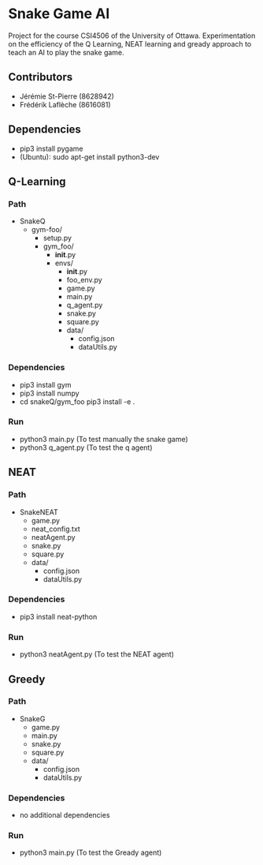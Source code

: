 # Snake Game AI
Project for the course CSI4506 of the University of Ottawa. Experimentation on the efficiency of the Q Learning, NEAT learning and gready approach to teach an AI to play the snake game.

## Contributors
* Jérémie St-Pierre (8628942)
* Frédérik Laflèche (8616081)

## Dependencies
* pip3 install pygame
* (Ubuntu): sudo apt-get install python3-dev

## Q-Learning

### Path
* SnakeQ
  * gym-foo/
    * setup.py
    * gym_foo/
      * __init__.py
      * envs/
        * __init__.py
        * foo_env.py
        * game.py
        * main.py
        * q_agent.py
        * snake.py
        * square.py
        * data/
          * config.json
          * dataUtils.py

### Dependencies
* pip3 install gym
* pip3 install numpy
* cd snakeQ/gym_foo pip3 install -e .

### Run
* python3 main.py (To test manually the snake game)
* python3 q_agent.py (To test the q agent)

## NEAT

### Path
* SnakeNEAT
  * game.py
  * neat_config.txt
  * neatAgent.py
  * snake.py
  * square.py
  * data/
    * config.json
    * dataUtils.py

### Dependencies
* pip3 install neat-python

### Run
* python3 neatAgent.py (To test the NEAT agent)

## Greedy

### Path
* SnakeG
  * game.py
  * main.py
  * snake.py
  * square.py
  * data/
    * config.json
    * dataUtils.py

### Dependencies
* no additional dependencies

### Run
* python3 main.py (To test the Gready agent)

